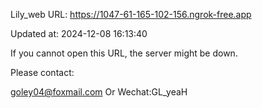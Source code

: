 Lily_web URL: https://1047-61-165-102-156.ngrok-free.app

Updated at: 2024-12-08 16:13:40

If you cannot open this URL, the server might be down.

Please contact: 

goley04@foxmail.com Or Wechat:GL_yeaH
